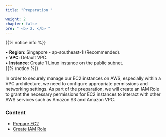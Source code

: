 ```yaml
---
title: "Preparation "

weight: 2
chapter: false
pre: " <b> 2. </b> "
---
```


{{% notice info %}}

• **Region**: Singapore - ap-southeast-1 (Recommended).  
• **VPC**: Default VPC.  
• **Instance**: Create 1 Linux instance on the public subnet.  
{{% /notice %}}




In order to securely manage our EC2 instances on AWS, especially within a VPC architecture, we need to configure appropriate permissions and networking settings. As part of the preparation, we will create an IAM Role to grant the necessary permissions for EC2 instances to interact with other AWS services such as Amazon S3 and Amazon VPC.

### Content

- [Prepare EC2](2.1-createec2/)
- [Create IAM Role](2.2-createiamrole/)
